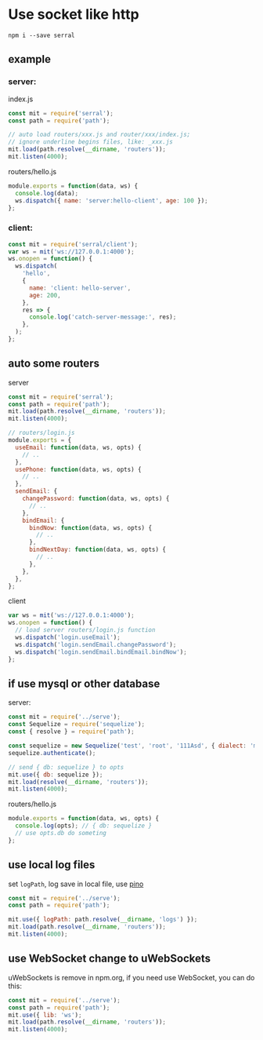 # Use socket like http

```
npm i --save serral
```

## example

### server:

index.js

```js
const mit = require('serral');
const path = require('path');

// auto load routers/xxx.js and router/xxx/index.js;
// ignore underline begins files, like: _xxx.js
mit.load(path.resolve(__dirname, 'routers'));
mit.listen(4000);
```

routers/hello.js

```js
module.exports = function(data, ws) {
  console.log(data);
  ws.dispatch({ name: 'server:hello-client', age: 100 });
};
```

### client:

```js
const mit = require('serral/client');
var ws = mit('ws://127.0.0.1:4000');
ws.onopen = function() {
  ws.dispatch(
    'hello',
    {
      name: 'client: hello-server',
      age: 200,
    },
    res => {
      console.log('catch-server-message:', res);
    },
  );
};
```

## auto some routers

server

```js
const mit = require('serral');
const path = require('path');
mit.load(path.resolve(__dirname, 'routers'));
mit.listen(4000);
```

```js
// routers/login.js
module.exports = {
  useEmail: function(data, ws, opts) {
    // ..
  },
  usePhone: function(data, ws, opts) {
    // ..
  },
  sendEmail: {
    changePassword: function(data, ws, opts) {
      // ..
    },
    bindEmail: {
      bindNow: function(data, ws, opts) {
        // ..
      },
      bindNextDay: function(data, ws, opts) {
        // ..
      },
    },
  },
};
```

client

```js
var ws = mit('ws://127.0.0.1:4000');
ws.onopen = function() {
  // load server routers/login.js function
  ws.dispatch('login.useEmail');
  ws.dispatch('login.sendEmail.changePassword');
  ws.dispatch('login.sendEmail.bindEmail.bindNow');
};
```

## if use mysql or other database

server:

```js
const mit = require('../serve');
const Sequelize = require('sequelize');
const { resolve } = require('path');

const sequelize = new Sequelize('test', 'root', '111Asd', { dialect: 'mysql' });
sequelize.authenticate();

// send { db: sequelize } to opts
mit.use({ db: sequelize });
mit.load(resolve(__dirname, 'routers'));
mit.listen(4000);
```

routers/hello.js

```js
module.exports = function(data, ws, opts) {
  console.log(opts); // { db: sequelize }
  // use opts.db do someting
};
```

## use local log files

set `logPath`, log save in local file, use [pino](https://github.com/pinojs/pino)

```js
const mit = require('../serve');
const path = require('path');

mit.use({ logPath: path.resolve(__dirname, 'logs') });
mit.load(path.resolve(__dirname, 'routers'));
mit.listen(4000);
```

## use WebSocket change to uWebSockets

uWebSockets is remove in npm.org, if you need use WebSocket, you can do this:

```js
const mit = require('../serve');
const path = require('path');
mit.use({ lib: 'ws');
mit.load(path.resolve(__dirname, 'routers'));
mit.listen(4000);
```
